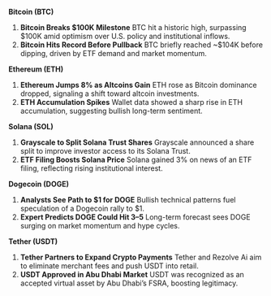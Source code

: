 **Bitcoin (BTC)**

1. **Bitcoin Breaks $100K Milestone**
    BTC hit a historic high, surpassing $100K amid optimism over U.S. policy and institutional inflows.
2. **Bitcoin Hits Record Before Pullback**
    BTC briefly reached ~$104K before dipping, driven by ETF demand and market momentum.

**Ethereum (ETH)**

1. **Ethereum Jumps 8% as Altcoins Gain**
    ETH rose as Bitcoin dominance dropped, signaling a shift toward altcoin investments.
2. **ETH Accumulation Spikes**
    Wallet data showed a sharp rise in ETH accumulation, suggesting bullish long-term sentiment.

**Solana (SOL)**

1. **Grayscale to Split Solana Trust Shares**
    Grayscale announced a share split to improve investor access to its Solana Trust.
2. **ETF Filing Boosts Solana Price**
    Solana gained 3% on news of an ETF filing, reflecting rising institutional interest.

**Dogecoin (DOGE)**

1. **Analysts See Path to $1 for DOGE**
    Bullish technical patterns fuel speculation of a Dogecoin rally to $1.
2. **Expert Predicts DOGE Could Hit $3–$5**
    Long-term forecast sees DOGE surging on market momentum and hype cycles.

**Tether (USDT)**

1. **Tether Partners to Expand Crypto Payments**
    Tether and Rezolve Ai aim to eliminate merchant fees and push USDT into retail.
2. **USDT Approved in Abu Dhabi Market**
    USDT was recognized as an accepted virtual asset by Abu Dhabi’s FSRA, boosting legitimacy.